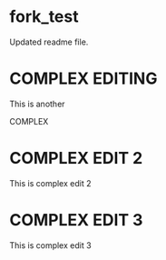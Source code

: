 # fork_test
Updated readme file.

COMPLEX EDITING
===================

This is another 

COMPLEX


COMPLEX EDIT 2
=====================

This is complex edit 2


COMPLEX EDIT 3
======================

This is complex edit 3

